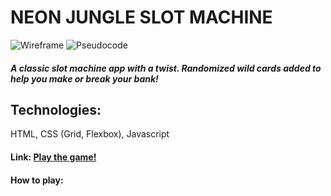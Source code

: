 # NEON JUNGLE SLOT MACHINE

![Wireframe](https://i.imgur.com/WenlR8l.jpg)
![Pseudocode](https://i.imgur.com/arWytIA.png)

##### A classic slot machine app with a twist. Randomized wild cards added to help you make or break your bank!

## Technologies:
HTML, CSS (Grid, Flexbox), Javascript

#### Link: [Play the game!](https://rperillo1.github.io/The-Field-of-Battle/)


#### How to play:
